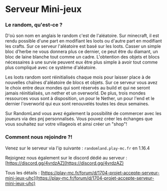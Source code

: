 # Serveur Mini-jeux

### Le random, qu'est-ce ?

D'où son nom en anglais le random c'est de l'aléatoire. Sur minecraft, il est rendu possible d'une part en modifiant les loots ou d'autre part en modifiant les crafts. Sur ce serveur l'aléatoire est basé sur les loots. Casser un simple bloc d'herbe ne vous donnera plus ce dernier, ce peut être du diamant, un bloc de laine blanche tout comme un cadre. L'obtention des objets et blocs nécessaires à une survie peuvent eux être plus simple à avoir tout comme plus compliqué avec ce système d'aléatoire.

Les loots random sont réinitialisés chaque mois pour laisser place à de nouvelles chaînes d'aléatoire de blocs et objets.
Sur ce serveur vous avez le choix entre deux mondes qui sont réservés au build et qui ne seront jamais réinitialisés, un nether et un overworld.
De plus, trois mondes ressources vous sont à disposition, un pour le Nether, un pour l'end et le dernier l'overworld qui eux sont renouvelés toutes les deux semaines.

Sur RandomLand vous avez également la possibilité de commercer avec les joueurs via des pnj personnalisés. Vous pouvez créer les échanges que vous souhaitez sur votre villageois et ainsi créer un "shop"!

### Comment nous rejoindre ?!

Venez sur le serveur via l'ip suivante : `randomland.play-mc.fr` en 1.16.4

Rejoignez nous également sur le discord dédié au serveur : [https://discord.gg/4vrdzAZ](https://discord.gg/4vrdzAZ)

Tous les détails : [https://play-mc.fr/forum/d/1704-projet-accepte-serveur-mini-jeux-uhc](https://play-mc.fr/forum/d/1704-projet-accepte-serveur-mini-jeux-uhc)
